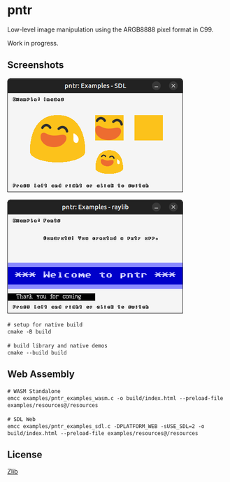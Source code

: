 # pntr

Low-level image manipulation using the ARGB8888 pixel format in C99.

Work in progress.

## Screenshots

![pntr: Examples - SDL Screenshot](examples/pntr_examples_sdl.png)

![pntr: Examples - raylib Screenshot](examples/pntr_examples_raylib.png)

```
# setup for native build
cmake -B build

# build library and native demos
cmake --build build
```

## Web Assembly

```
# WASM Standalone
emcc examples/pntr_examples_wasm.c -o build/index.html --preload-file examples/resources@/resources

# SDL Web
emcc examples/pntr_examples_sdl.c -DPLATFORM_WEB -sUSE_SDL=2 -o build/index.html --preload-file examples/resources@/resources
```

## License

[Zlib](LICENSE)

